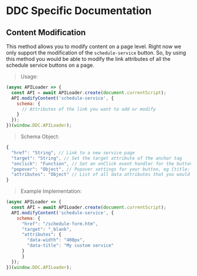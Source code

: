 # DDC Specific Documentation

## Content Modification

This method allows you to modify content on a page level. Right now we only support the modification of the `schedule-service` button. So, by using this method you would be able to modify the link attributes of all the schedule service buttons on a page.

> Usage:

```javascript
(async APILoader => {
  const API = await APILoader.create(document.currentScript);
  API.modifyContent('schedule-service', {
    schema: {
      // Attributes of the link you want to add or modify
    }
  });
})(window.DDC.APILoader);
```

> Schema Object:

```javascript
{
  "href": "String", // Link to a new service page
  "target": "String", // Set the target attribute of the anchor tag
  "onclick": "Function", // Set an onClick event handler for the button. Remember to reset the href of the button while setting a click event.
  "popover": "Object", // Popover settings for your button, eg {title: "heading", content: "popover text"}
  "attributes": "Object" // List of all data attributes that you would want to add to the button
}
```

> Example Implementation:

```javascript
(async APILoader => {
  const API = await APILoader.create(document.currentScript);
  API.modifyContent('schedule-service', {
    schema: {
      "href": "/schedule-form.htm",
      "target": "_blank",
      "attributes": {
        "data-width": "400px",
        "data-title": "My custom service"
      }
	  }
  });
})(window.DDC.APILoader);
```
